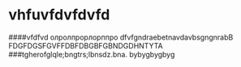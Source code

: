 # vhfuvfdvfdvfd
####vfdfvd
олролпрорлорппро
dfvfgndraebetnavdavbsgngnrabB
FDGFDGSFGVFFDBFDBGBFGBNDGDHNTYTA
###tgherofglqle;bngtrs;lbnsdz.bna.
bybygbygbyg
